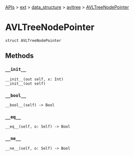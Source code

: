 [APIs](../../../index.md) > [ext](../../index.md) > [data_structure](../index.md) > [avltree](./index.md) > [AVLTreeNodePointer]()

# AVLTreeNodePointer

```
struct AVLTreeNodePointer
```

## Methods

### `__init__`

```
__init__(out self, x: Int)
__init__(out self)
```

### `__bool__`

```
__bool__(self) -> Bool
```

### `__eq__`

```
__eq__(self, o: Self) -> Bool
```

### `__ne__`

```
__ne__(self, o: Self) -> Bool
```
